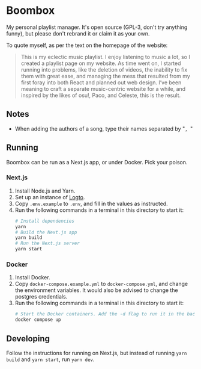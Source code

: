 # Boombox

My personal playlist manager. It's open source (GPL-3, don't try anything funny), but please don't rebrand it or claim it as your own.

To quote myself, as per the text on the homepage of the website:

> This is my eclectic music playlist. I enjoy listening to music a lot, so I created a playlist page on my website. As time went on, I started running into problems, like the deletion of videos, the inability to fix them with great ease, and managing the mess that resulted from my first foray into both React and planned out web design. I’ve been meaning to craft a separate music-centric website for a while, and inspired by the likes of osu!, Paco, and Celeste, this is the result.

## Notes

- When adding the authors of a song, type their names separated by "`, `"

## Running

Boombox can be run as a Next.js app, or under Docker. Pick your poison.

### Next.js

1. Install Node.js and Yarn.
2. Set up an instance of [Logto](https://logto.io).
3. Copy `.env.example` to `.env`, and fill in the values as instructed.
4. Run the following commands in a terminal in this directory to start it:
    ```sh
	# Install dependencies
	yarn
    # Build the Next.js app
    yarn build
    # Run the Next.js server
    yarn start
    ```

### Docker

1. Install Docker.
2. Copy `docker-compose.example.yml` to `docker-compose.yml`, and change the environment variables. It would also be advised to change the postgres credentials.
3. Run the following commands in a terminal in this directory to start it:
	```sh
	# Start the Docker containers. Add the -d flag to run it in the background
	docker compose up
	```

## Developing

Follow the instructions for running on Next.js, but instead of running `yarn build` and `yarn start`, run `yarn dev`.
